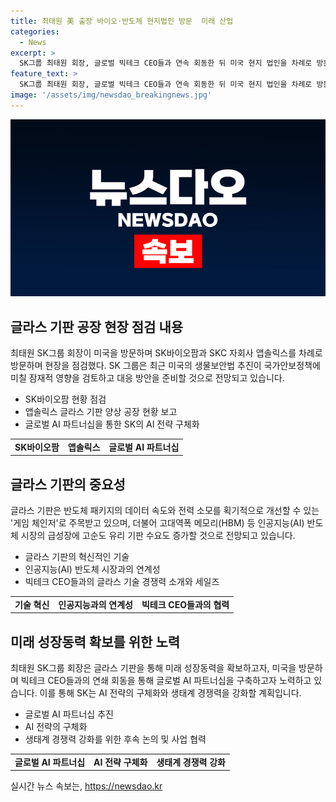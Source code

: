 ```yaml
---
title: 최태원 美 출장 바이오·반도체 현지법인 방문  미래 산업
categories:
  - News
excerpt: >
  SK그룹 최태원 회장, 글로벌 빅테크 CEO들과 연속 회동한 뒤 미국 현지 법인을 차례로 방문해 출장 중. SK바이오팜과 SKC 앱솔릭스 현지법인을 점검한 최 회장은 글라스 기판 양상 공장을 둘러보며 AI 파트너십을 강화하고자 했다. 바이오 의약품 세노바메이트의 성공에 격려하고, 글라스 기판 기술 경쟁력을 소개하며 미래 성장 동력을 모색했다. SK는 빅테크와의 파트너십을 통해 AI 전략을 강화하고 생태계 경쟁력을 높일 계획이다.
feature_text: >
  SK그룹 최태원 회장, 글로벌 빅테크 CEO들과 연속 회동한 뒤 미국 현지 법인을 차례로 방문해 출장 중. SK바이오팜과 SKC 앱솔릭스 현지법인을 점검한 최 회장은 글라스 기판 양상 공장을 둘러보며 AI 파트너십을 강화하고자 했다. 바이오 의약품 세노바메이트의 성공에 격려하고, 글라스 기판 기술 경쟁력을 소개하며 미래 성장 동력을 모색했다. SK는 빅테크와의 파트너십을 통해 AI 전략을 강화하고 생태계 경쟁력을 높일 계획이다.
image: '/assets/img/newsdao_breakingnews.jpg'
---
```


<p><img src="/assets/img/newsdao_breakingnews.jpg" alt="ranknews 속보" /></p>

<h2 data-ke-size="size26">글라스 기판 공장 현장 점검 내용</h2>

<p data-ke-size="size16">최태원 SK그룹 회장이 미국을 방문하며 SK바이오팜과 SKC 자회사 앱솔릭스를 차례로 방문하며 현장을 점검했다. SK 그룹은 최근 미국의 생물보안법 추진이 국가안보정책에 미칠 잠재적 영향을 검토하고 대응 방안을 준비할 것으로 전망되고 있습니다.</p>

<ul>
  <li>SK바이오팜 현황 점검</li>
  <li>앱솔릭스 글라스 기판 양상 공장 현황 보고</li>
  <li>글로벌 AI 파트너십을 통한 SK의 AI 전략 구체화</li>
</ul>

<table>
  <tr>
    <td style="text-align: center; height: 17px;"><b>SK바이오팜</b></td>
    <td style="text-align: center; height: 17px;"><b>앱솔릭스</b></td>
    <td style="text-align: center; height: 17px;"><b>글로벌 AI 파트너십</b></td>
  </tr>
</table>

<h2 data-ke-size="size26">글라스 기판의 중요성</h2>

<p data-ke-size="size16">글라스 기판은 반도체 패키지의 데이터 속도와 전력 소모를 획기적으로 개선할 수 있는 '게임 체인저'로 주목받고 있으며, 더불어 고대역폭 메모리(HBM) 등 인공지능(AI) 반도체 시장의 급성장에 고순도 유리 기판 수요도 증가할 것으로 전망되고 있습니다.</p>

<ul>
  <li>글라스 기판의 혁신적인 기술</li>
  <li>인공지능(AI) 반도체 시장과의 연계성</li>
  <li>빅테크 CEO들과의 글라스 기술 경쟁력 소개와 세일즈</li>
</ul>

<table>
  <tr>
    <td style="text-align: center; height: 17px;"><b>기술 혁신</b></td>
    <td style="text-align: center; height: 17px;"><b>인공지능과의 연계성</b></td>
    <td style="text-align: center; height: 17px;"><b>빅테크 CEO들과의 협력</b></td>
  </tr>
</table>

<h2 data-ke-size="size26">미래 성장동력 확보를 위한 노력</h2>

<p data-ke-size="size16">최태원 SK그룹 회장은 글라스 기판을 통해 미래 성장동력을 확보하고자, 미국을 방문하며 빅테크 CEO들과의 연쇄 회동을 통해 글로벌 AI 파트너십을 구축하고자 노력하고 있습니다. 이를 통해 SK는 AI 전략의 구체화와 생태계 경쟁력을 강화할 계획입니다.</p>

<ul>
  <li>글로벌 AI 파트너십 추진</li>
  <li>AI 전략의 구체화</li>
  <li>생태계 경쟁력 강화를 위한 후속 논의 및 사업 협력</li>
</ul>

<table>
  <tr>
    <td style="text-align: center; height: 17px;"><b>글로벌 AI 파트너십</b></td>
    <td style="text-align: center; height: 17px;"><b>AI 전략 구체화</b></td>
    <td style="text-align: center; height: 17px;"><b>생태계 경쟁력 강화</b></td>
  </tr>
</table>
실시간 뉴스 속보는, <a href="https://newsdao.kr" rel="dofollow">https://newsdao.kr</a>


